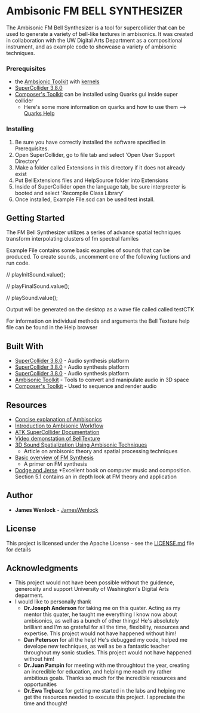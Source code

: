 # Ambisonic FM BELL SYNTHESIZER

The Ambisonic FM Bell Synthesizer is a tool for supercollider that can be used to generate a variety of  bell-like textures in ambisonics. It was created in collaboration with the UW Digital Arts Department as a compositional instrument, and as example code to showcase a variety of ambisonic techniques.


### Prerequisites   
* the [Ambsionic Toolkit](http://www.ambisonictoolkit.net/download/supercollider/) with [kernels](http://www.ambisonictoolkit.net/download/kernels/)
* [SuperCollider 3.8.0](http://supercollider.github.io/download.html)
* [Composer's Toolkit](https://github.com/supercollider-quarks/Ctk) can be installed using Quarks gui inside super collider
    *  Here's some more information on quarks and how to use them --> [Quarks Help](http://doc.sccode.org/Guides/UsingQuarks.html)
    
### Installing

1. Be sure you have correctly installed the software specified in Prerequisites.
2. Open SuperCollider, go to file tab and select 'Open User Support Directory'
3. Make a folder called Extensions in this directory if it does not already exist
4. Put BellExtensions files and HelpSource folder into Extensions
5. Inside of SuperCollider open the language tab, be sure interpreeter is booted and select 'Recompile Class Library'
6. Once installed, Example File.scd can be used test install. 
    
## Getting Started

The FM Bell Synthesizer utilizes a series of advance spatial techniques transform interpolating clusters of fm spectral familes

Example File contains some basic examples of sounds that can be produced. To create sounds, uncomment one of the following fuctions and run code.

// playInitSound.value();

// playFinalSound.value();

// playSound.value();

Output will be generated on the desktop as a wave file called called testCTK

For information on individual methods and arguments the Bell Texture help file can be found in the Help browser

## Built With

* [SuperCollider 3.8.0](http://www.dropwizard.io/1.0.2/docs/) - Audio synthesis platform 
* [SuperCollider 3.8.0](http://www.dropwizard.io/1.0.2/docs/) - Audio synthesis platform 
* [SuperCollider 3.8.0](http://www.dropwizard.io/1.0.2/docs/) - Audio synthesis platform 
* [Ambisonic Toolkit](http://www.ambisonictoolkit.net/) - Tools to convert and manipulate audio in 3D space
* [Composer's Toolkit](https://github.com/supercollider-quarks/Ctk) - Used to sequence and render audio

## Resources 

* [Concise explanation of Ambisonics](http://www.asoundeffect.com/ambisonics-primer/)
* [Introduction to Ambisonic Workflow](http://www.ambisonictoolkit.net/documentation/workflow/)
* [ATK SuperCollider Documentation](http://www.ambisonictoolkit.net/documentation/supercollider/)
* [Video demonstation of BellTexture](https://www.youtube.com/playlist?list=PL2y-mQQ-qX1Vh9s9Oa7cxzyVMRNHIYBb2)
* [3D Sound Spatialization Using Ambisonic Techniques](http://www.samdrazin.com/classes/mmi505/3-d_sound_spatialization_using_ambisonic_techniques.pdf)
    * Article on ambisonic theory and spatial processing techniques
* [Basic overview of FM Synthesis](http://synthesizeracademy.com/fm-synthesis/)
    * A primer on FM synthesis
* [Dodge and Jerse](https://books.google.com/books?id=eY_BQgAACAAJ&hl=en)
    *Excellent book on computer music and composition. Section 5.1 contains an in depth look at FM theory and application

## Author

* **James Wenlock** - [JamesWenlock](https://github.com/JamesWenlock)

## License

This project is licensed under the Apache License - see the [LICENSE.md](LICENSE.md) file for details

## Acknowledgments

* This project would not have been possible without the guidence, generosity and support University of Washington's Digital Arts deparment.
* I would like to personally thank
    * **Dr.Joseph Anderson** for taking me on this quater. Acting as my mentor this quater, he taught me everything I know now about ambisonics, as well as a bunch of other things! He's absolutely brilliant and I'm so grateful for all the time, flexibility, resources and expertise. This project would not have happened without him!
    * **Dan Peterson** for all the help! He's debugged my code, helped me develope new techniques, as well as be a fantastic teacher throughout my sonic studies. This project would not have happened without him!
    * **Dr.Juan Pampin** for meeting with me throughtout the year, creating an incredible for education, and helping me reach my rather ambitious goals. Thanks so much for the incredible resources and opportunities  
    * **Dr.Ewa Trębacz** for getting me started in the labs and helping me get the resources needed to execute this project. I appreciate the time and thought!
